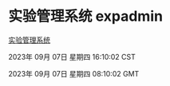 # 实验管理系统 expadmin
[实验管理系统](http://ppp0::56808/expadmin-782313d2-e1b1-4ea7-932e-3a55e6a1a4d0/)

2023年 09月 07日 星期四 16:10:02 CST

2023年 09月 07日 星期四 08:10:02 GMT
